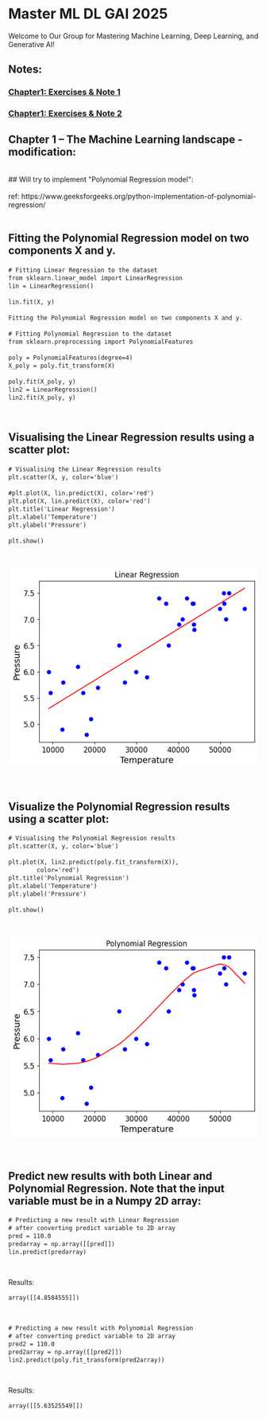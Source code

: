 # Master ML DL GAI 2025
Welcome to Our Group for Mastering Machine Learning, Deep Learning, and Generative AI!

## Notes:

### [Chapter1: Exercises & Note 1](https://github.com/Abdalla4AI/Master-ML_DL_GAI_2025/wiki/Chapter1:-Exercises-&-Note-1)</br>
### [Chapter1: Exercises & Note 2](https://github.com/Abdalla4AI/Master-ML_DL_GAI_2025/wiki/3.-Chaper1,-Exercises-&-Note-2)


## Chapter 1 – The Machine Learning landscape - modification:
</br>
## Will try to implement "Polynomial Regression model":
</br>
</br>
ref: https://www.geeksforgeeks.org/python-implementation-of-polynomial-regression/
</br>
</br>

## Fitting the Polynomial Regression model on two components X and y. 

```
# Fitting Linear Regression to the dataset
from sklearn.linear_model import LinearRegression
lin = LinearRegression()

lin.fit(X, y)

Fitting the Polynomial Regression model on two components X and y.

# Fitting Polynomial Regression to the dataset
from sklearn.preprocessing import PolynomialFeatures

poly = PolynomialFeatures(degree=4)
X_poly = poly.fit_transform(X)

poly.fit(X_poly, y)
lin2 = LinearRegression()
lin2.fit(X_poly, y)
```

</br>

## Visualising the Linear Regression results using a scatter plot:

```
# Visualising the Linear Regression results
plt.scatter(X, y, color='blue')

#plt.plot(X, lin.predict(X), color='red')
plt.plot(X, lin.predict(X), color='red')
plt.title('Linear Regression')
plt.xlabel('Temperature')
plt.ylabel('Pressure')

plt.show()
```
</br>

![Alt text of the image](https://github.com/Abdalla4AI/Master-ML_DL_GAI_2025/blob/main/images/01.png)

</br>

## Visualize the Polynomial Regression results using a scatter plot:

```
# Visualising the Polynomial Regression results
plt.scatter(X, y, color='blue')

plt.plot(X, lin2.predict(poly.fit_transform(X)),
		color='red')
plt.title('Polynomial Regression')
plt.xlabel('Temperature')
plt.ylabel('Pressure')

plt.show()
```
</br>

![Alt text of the image](https://github.com/Abdalla4AI/Master-ML_DL_GAI_2025/blob/main/images/02.png)

</br>

## Predict new results with both Linear and Polynomial Regression. Note that the input variable must be in a Numpy 2D array:

```
# Predicting a new result with Linear Regression
# after converting predict variable to 2D array
pred = 110.0
predarray = np.array([[pred]])
lin.predict(predarray)
```
</br>

Results: 
</br>

```
array([[4.8584555]])
```
</br>

```
# Predicting a new result with Polynomial Regression
# after converting predict variable to 2D array
pred2 = 110.0
pred2array = np.array([[pred2]])
lin2.predict(poly.fit_transform(pred2array))
```
</br>

Results: 

```
array([[5.63525549]])
```
